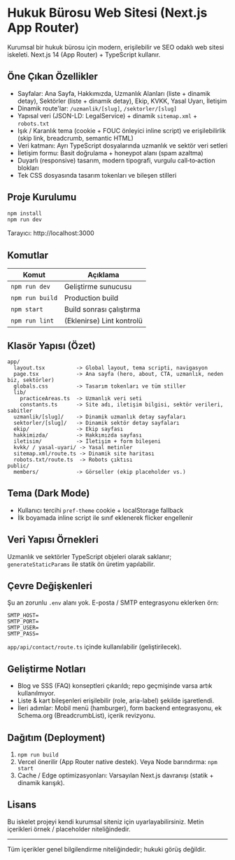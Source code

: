 # Hukuk Bürosu Web Sitesi (Next.js App Router)

Kurumsal bir hukuk bürosu için modern, erişilebilir ve SEO odaklı web sitesi iskeleti. Next.js 14 (App Router) + TypeScript kullanır.

## Öne Çıkan Özellikler
- Sayfalar: Ana Sayfa, Hakkımızda, Uzmanlık Alanları (liste + dinamik detay), Sektörler (liste + dinamik detay), Ekip, KVKK, Yasal Uyarı, İletişim
- Dinamik route'lar: `/uzmanlik/[slug]`, `/sektorler/[slug]`
- Yapısal veri (JSON-LD: LegalService) + dinamik `sitemap.xml` + `robots.txt`
- Işık / Karanlık tema (cookie + FOUC önleyici inline script) ve erişilebilirlik (skip link, breadcrumb, semantic HTML)
- Veri katmanı: Ayrı TypeScript dosyalarında uzmanlık ve sektör veri setleri
- İletişim formu: Basit doğrulama + honeypot alanı (spam azaltma)
- Duyarlı (responsive) tasarım, modern tipografi, vurgulu call‑to‑action blokları
- Tek CSS dosyasında tasarım tokenları ve bileşen stilleri

## Proje Kurulumu
```bash
npm install
npm run dev
```
Tarayıcı: http://localhost:3000

## Komutlar
| Komut | Açıklama |
|-------|----------|
| `npm run dev` | Geliştirme sunucusu |
| `npm run build` | Production build |
| `npm start` | Build sonrası çalıştırma |
| `npm run lint` | (Eklenirse) Lint kontrolü |

## Klasör Yapısı (Özet)
```
app/
  layout.tsx          -> Global layout, tema scripti, navigasyon
  page.tsx            -> Ana sayfa (hero, about, CTA, uzmanlık, neden biz, sektörler)
  globals.css         -> Tasarım tokenları ve tüm stiller
  lib/
    practiceAreas.ts  -> Uzmanlık veri seti
    constants.ts      -> Site adı, iletişim bilgisi, sektör verileri, sabitler
  uzmanlik/[slug]/    -> Dinamik uzmanlık detay sayfaları
  sektorler/[slug]/   -> Dinamik sektör detay sayfaları
  ekip/               -> Ekip sayfası
  hakkimizda/         -> Hakkımızda sayfası
  iletisim/           -> İletişim + form bileşeni
  kvkk/ / yasal-uyari/ -> Yasal metinler
  sitemap.xml/route.ts -> Dinamik site haritası
  robots.txt/route.ts  -> Robots çıktısı
public/
  members/            -> Görseller (ekip placeholder vs.)
```

## Tema (Dark Mode)
- Kullanıcı tercihi `pref-theme` cookie + localStorage fallback
- İlk boyamada inline script ile sınıf eklenerek flicker engellenir

## Veri Yapısı Örnekleri
Uzmanlık ve sektörler TypeScript objeleri olarak saklanır; `generateStaticParams` ile statik ön üretim yapılabilir.

## Çevre Değişkenleri
Şu an zorunlu `.env` alanı yok. E-posta / SMTP entegrasyonu eklerken örn:
```
SMTP_HOST=
SMTP_PORT=
SMTP_USER=
SMTP_PASS=
```
`app/api/contact/route.ts` içinde kullanılabilir (geliştirilecek).

## Geliştirme Notları
- Blog ve SSS (FAQ) konseptleri çıkarıldı; repo geçmişinde varsa artık kullanılmıyor.
- Liste & kart bileşenleri erişilebilir (role, aria-label) şekilde işaretlendi.
- İleri adımlar: Mobil menü (hamburger), form backend entegrasyonu, ek Schema.org (BreadcrumbList), içerik revizyonu.

## Dağıtım (Deployment)
1. `npm run build`
2. Vercel önerilir (App Router native destek). Veya Node barındırma: `npm start`
3. Cache / Edge optimizasyonları: Varsayılan Next.js davranışı (statik + dinamik karışık).

## Lisans
Bu iskelet projeyi kendi kurumsal siteniz için uyarlayabilirsiniz. Metin içerikleri örnek / placeholder niteliğindedir.

---
Tüm içerikler genel bilgilendirme niteliğindedir; hukuki görüş değildir.
